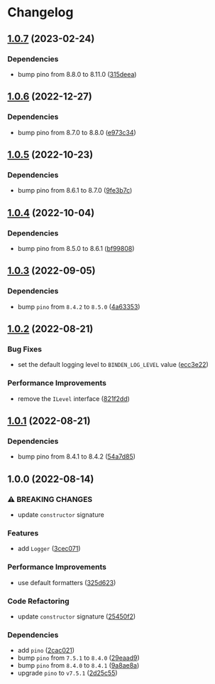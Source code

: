 # Changelog

## [1.0.7](https://github.com/binden-js/logger/compare/v1.0.6...v1.0.7) (2023-02-24)

### Dependencies

- bump pino from 8.8.0 to 8.11.0 ([315deea](https://github.com/binden-js/logger/commit/315deea01460b6ad1a563832d221a0b0bc50d195))

## [1.0.6](https://github.com/binden-js/logger/compare/v1.0.5...v1.0.6) (2022-12-27)

### Dependencies

- bump pino from 8.7.0 to 8.8.0 ([e973c34](https://github.com/binden-js/logger/commit/e973c3494731d2bc407db1af31b33c9803cc8453))

## [1.0.5](https://github.com/binden-js/logger/compare/v1.0.4...v1.0.5) (2022-10-23)

### Dependencies

- bump pino from 8.6.1 to 8.7.0 ([9fe3b7c](https://github.com/binden-js/logger/commit/9fe3b7c59eb4dcb7622a738677577ad1da9aac34))

## [1.0.4](https://github.com/binden-js/logger/compare/v1.0.3...v1.0.4) (2022-10-04)

### Dependencies

- bump pino from 8.5.0 to 8.6.1 ([bf99808](https://github.com/binden-js/logger/commit/bf9980849016ba30310a324daddbd619d1a85287))

## [1.0.3](https://github.com/binden-js/logger/compare/v1.0.2...v1.0.3) (2022-09-05)

### Dependencies

- bump `pino` from `8.4.2` to `8.5.0` ([4a63353](https://github.com/binden-js/logger/commit/4a63353c4959db93a0658499a0fa11cb3471283f))

## [1.0.2](https://github.com/binden-js/logger/compare/v1.0.1...v1.0.2) (2022-08-21)

### Bug Fixes

- set the default logging level to `BINDEN_LOG_LEVEL` value ([ecc3e22](https://github.com/binden-js/logger/commit/ecc3e22fea74c2959d85386cd9489f5d6f847cde))

### Performance Improvements

- remove the `ILevel` interface ([821f2dd](https://github.com/binden-js/logger/commit/821f2dd89b5565f7fc7ed4cd03a019cc57889eb2))

## [1.0.1](https://github.com/binden-js/logger/compare/v1.0.0...v1.0.1) (2022-08-21)

### Dependencies

- bump pino from 8.4.1 to 8.4.2 ([54a7d85](https://github.com/binden-js/logger/commit/54a7d85a4a83bb89391a23861e92c107f1e5ad26))

## 1.0.0 (2022-08-14)

### ⚠ BREAKING CHANGES

- update `constructor` signature

### Features

- add `Logger` ([3cec071](https://github.com/binden-js/logger/commit/3cec071224127ba59caf3e86193477ea1fac0e06))

### Performance Improvements

- use default formatters ([325d623](https://github.com/binden-js/logger/commit/325d6238f98a3000d124ba6adf3c63b3063fc6ec))

### Code Refactoring

- update `constructor` signature ([25450f2](https://github.com/binden-js/logger/commit/25450f22e16233d7008b608ba6c489452bd2c0a8))

### Dependencies

- add `pino` ([2cac021](https://github.com/binden-js/logger/commit/2cac021111cbf7225eab4efe0b17ba39a877dfe9))
- bump `pino` from `7.5.1` to `8.4.0` ([29eaad9](https://github.com/binden-js/logger/commit/29eaad936ab79d4acc8acbcb0bed10096ac40571))
- bump `pino` from `8.4.0` to `8.4.1` ([9a8ae8a](https://github.com/binden-js/logger/commit/9a8ae8a1a75125b248d291571ce2ab8621871439))
- upgrade `pino` to `v7.5.1` ([2d25c55](https://github.com/binden-js/logger/commit/2d25c55dd37c71f55998807cb29c055015ad56d5))
